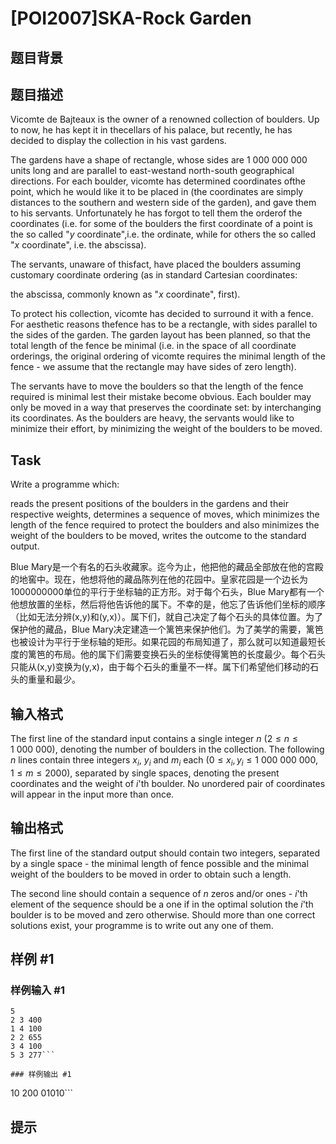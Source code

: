 # [POI2007]SKA-Rock Garden

## 题目背景



## 题目描述

Vicomte de Bajteaux is the owner of a renowned collection of boulders. Up to now, he has kept it in thecellars of his palace, but recently, he has decided to display the collection in his vast gardens.

The gardens have a shape of rectangle, whose sides are $1\ 000\ 000\ 000$ units long and are parallel to east-westand north-south geographical directions. For each boulder, vicomte has determined coordinates ofthe point, which he would like it to be placed in (the coordinates are simply distances to the southern and    western side of the garden), and gave them to his servants. Unfortunately he has forgot to tell them the orderof the coordinates (i.e. for some of the boulders the first coordinate of a point is the so called "$y$ coordinate",i.e. the ordinate, while for others the so called "$x$ coordinate", i.e. the abscissa).

The servants, unaware of thisfact, have placed the boulders assuming customary coordinate ordering (as in standard Cartesian coordinates:

the abscissa, commonly known as "$x$ coordinate", first).

To protect his collection, vicomte has decided to surround it with a fence. For aesthetic reasons thefence has to be a rectangle, with sides parallel to the sides of the garden. The garden layout has been planned,      so that the total length of the fence be minimal (i.e. in the space of all coordinate orderings, the original          ordering of vicomte requires the minimal length of the fence - we assume that the rectangle may have sides of zero length).

The servants have to move the boulders so that the length of the fence required is minimal lest their mistake become obvious. Each boulder may only be moved in a way that preserves the coordinate set: by      interchanging its coordinates. As the boulders are heavy, the servants would like to minimize their effort, by      minimizing the weight of the boulders to be moved.

## Task

Write a programme which:

reads the present positions of the boulders in the gardens and their respective weights, determines a sequence of moves, which minimizes the length of the fence required to protect the    boulders and also minimizes the weight of the boulders to be moved, writes the outcome to the standard output.

Blue Mary是一个有名的石头收藏家。迄今为止，他把他的藏品全部放在他的宫殿的地窖中。现在，他想将他的藏品陈列在他的花园中。皇家花园是一个边长为1000000000单位的平行于坐标轴的正方形。对于每个石头，Blue Mary都有一个他想放置的坐标，然后将他告诉他的属下。不幸的是，他忘了告诉他们坐标的顺序（比如无法分辨(x,y)和(y,x)）。属下们，就自己决定了每个石头的具体位置。为了保护他的藏品，Blue Mary决定建造一个篱笆来保护他们。为了美学的需要，篱笆也被设计为平行于坐标轴的矩形。如果花园的布局知道了，那么就可以知道最短长度的篱笆的布局。他的属下们需要变换石头的坐标使得篱笆的长度最少。每个石头只能从(x,y)变换为(y,x)，由于每个石头的重量不一样。属下们希望他们移动的石头的重量和最少。


## 输入格式

The first line of the standard input contains a single integer $n$ ($2 \le n \le 1\ 000\ 000$), denoting the number of boulders in the collection. The following $n$  lines contain three integers $x_i$, $y_i$ and $m_i$ each ($0 \le x_i, y_i \le 1\ 000\ 000\ 000$, $1 \le m \le 2000$), separated by single spaces, denoting the present coordinates and the weight of $i$'th boulder. No unordered pair of coordinates will appear in the input more than once.


## 输出格式

The first line of the standard output should contain two integers, separated by a single space - the minimal length of fence possible and the minimal weight of the boulders to be moved in order to obtain such a length.


The second line should contain a sequence of $n$ zeros and/or ones - $i$'th element of the sequence should be a one if in the optimal solution the $i$'th boulder is to be moved and zero otherwise. Should more than one correct solutions exist, your programme is to write out any one of them.


## 样例 #1

### 样例输入 #1
```
5
2 3 400
1 4 100
2 2 655
3 4 100
5 3 277```

### 样例输出 #1

```
10 200
01010```

## 提示


